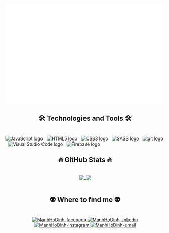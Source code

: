 <!-- Trungquandev -->
<a href="#" target="_blank">
  <img src="svg/ManhHoDinh.svg" width="1200" alt="ManhHoDinh-official" />
</a>

<h2 align="center">🛠 Technologies and Tools 🛠</h2>
<br>
<!-- https://simpleicons.org/ -->
<span><img src="https://img.shields.io/badge/JavaScript-282C34?logo=javascript&logoColor=F7DF1E" alt="JavaScript logo" title="JavaScript" height="25" /></span>
&nbsp;
<span><img src="https://img.shields.io/badge/HTML5-282C34?logo=html5&logoColor=E34F26" alt="HTML5 logo" title="HTML5" height="25" /></span>
&nbsp;
<span><img src="https://img.shields.io/badge/CSS3-282C34?logo=css3&logoColor=1572B6" alt="CSS3 logo" title="CSS3" height="25" /></span>
&nbsp;
<span><img src="https://img.shields.io/badge/Sass-282C34?logo=sass&logoColor=CC6699" alt="SASS logo" title="SASS" height="25" /></span>
&nbsp;
<span><img src="https://img.shields.io/badge/git-282C34?logo=git&logoColor=F05032" alt="git logo" title="git" height="25" /></span>
&nbsp;
<span><img src="https://img.shields.io/badge/VS%20Code-282C34?logo=visual-studio-code&logoColor=007ACC" alt="Visual Studio Code logo" title="Visual Studio Code" height="25" /></span>
&nbsp;
<span><img src="https://img.shields.io/badge/Firebase-282C34?logo=firebase&logoColor=FFCA28" alt="Firebase logo" title="Firebase" height="25" /></span>
&nbsp;
<br>
<h2 align="center">🔥 GitHub Stats 🔥</h2>
<!-- https://github.com/anuraghazra/github-readme-stats -->
<br>
<div align=center>
 <a href="#" title="ManhHoDinh">
    <img width="315" align="center" src="https://github-readme-stats.vercel.app/api/top-langs/?username=ManhHoDinh&hide=c%23,powershell,Mathematica,Ruby,Objective-C,Objective-C%2b%2b,Cuda&title_color=61dafb&text_color=ffffff&icon_color=61dafb&bg_color=20232a&langs_count=8&layout=compact&border_color=61dafb&hide_border=true"/>
  </a>
  <a href="#" title="ManhHoDinh">
    <img align="center" width="434" src="https://github-readme-stats.vercel.app/api?username=ManhHoDinh&show_icons=true&theme=react&border_color=61dafb&hide_border=true" />
  </a>
</div>

<br>
<h2 align="center">👽 Where to find me 👽</h2>
<br>
<!-- https://icons8.com -->
<div align="center">
  <a href="https://www.facebook.com/manhhodinh03" target="_blank" rel="noopener noreferrer">
    <img  width="90" height="90"src="https://img.icons8.com/nolan/512/facebook-new.png" alt="ManhHoDinh-facebook" />
  </a>
 
  <a href="https://www.linkedin.com/in/manhhodinh/" target="_blank" rel="noopener noreferrer">
    <img  width="90" height="90" src="https://img.icons8.com/nolan/512/linkedin-circled.png" alt="ManhHoDinh-linkedin" />
  </a>
  <a  width="90" height="90" href="https://www.instagram.com/dinhmanh11/" target="_blank" rel="noopener noreferrer">
    <img 
      width="90" height="90"src="https://img.icons8.com/nolan/512/instagram-new.png" alt="ManhHoDinh-instagram" />
  </a>
  <a href="mailto:hodinhmanh2003@gmail.com" target="_blank" rel="noopener noreferrer">
    <img  width="90" height="90" src="https://img.icons8.com/nolan/512/filled-message.png" alt="ManhHoDinh-email" />
  </a>
</div>

<br>
<!-- 
<br>
<h2 align="center">📑 My Favorites Quote 📑</h2>
<br>
<a href="#" target="_blank">
  <img src="svg/trungquandev-quotes.svg" width="846" height="150" alt="trungquandev-official" />
</a>
 -->
